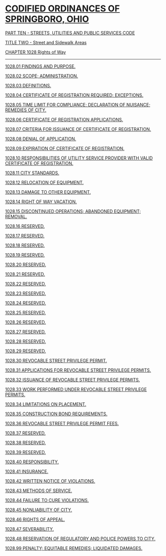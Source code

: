 [CODIFIED ORDINANCES OF SPRINGBORO, OHIO](index.html)
=====================================================

[PART TEN - STREETS, UTILITIES AND PUBLIC SERVICES CODE](407fa412.html)

[TITLE TWO - Street and Sidewalk Areas](409ca412.html)

[CHAPTER 1028 Rights of Way](413aa412.html)

* * * * *

[1028.01 FINDINGS AND PURPOSE.](4164a412.html)

[1028.02 SCOPE; ADMINISTRATION.](4172a412.html)

[1028.03 DEFINITIONS.](4178a412.html)

[1028.04 CERTIFICATE OF REGISTRATION REQUIRED;
EXCEPTIONS.](4186a412.html)

[1028.05 TIME LIMIT FOR COMPLIANCE; DECLARATION OF NUISANCE; REMEDIES OF
CITY.](418ea412.html)

[1028.06 CERTIFICATE OF REGISTRATION APPLICATIONS.](4192a412.html)

[1028.07 CRITERIA FOR ISSUANCE OF CERTIFICATE OF
REGISTRATION.](419da412.html)

[1028.08 DENIAL OF APPLICATION.](41a0a412.html)

[1028.09 EXPIRATION OF CERTIFICATE OF REGISTRATION.](41a3a412.html)

[1028.10 RESPONSIBILITIES OF UTILITY SERVICE PROVIDER WITH VALID
CERTIFICATE OF REGISTRATION.](41a8a412.html)

[1028.11 CITY STANDARDS.](41baa412.html)

[1028.12 RELOCATION OF EQUIPMENT.](41bea412.html)

[1028.13 DAMAGE TO OTHER EQUIPMENT.](41c6a412.html)

[1028.14 RIGHT OF WAY VACATION.](41cca412.html)

[1028.15 DISCONTINUED OPERATIONS; ABANDONED EQUIPMENT;
REMOVAL.](41d5a412.html)

[1028.16 RESERVED.](41dfa412.html)

[1028.17 RESERVED.](41e1a412.html)

[1028.18 RESERVED.](41e3a412.html)

[1028.19 RESERVED.](41e5a412.html)

[1028.20 RESERVED.](41e7a412.html)

[1028.21 RESERVED.](41e9a412.html)

[1028.22 RESERVED.](41eba412.html)

[1028.23 RESERVED.](41eda412.html)

[1028.24 RESERVED.](41efa412.html)

[1028.25 RESERVED.](41f1a412.html)

[1028.26 RESERVED.](41f3a412.html)

[1028.27 RESERVED.](41f5a412.html)

[1028.28 RESERVED.](41f7a412.html)

[1028.29 RESERVED.](41f9a412.html)

[1028.30 REVOCABLE STREET PRIVILEGE PERMIT.](41fba412.html)

[1028.31 APPLICATIONS FOR REVOCABLE STREET PRIVILEGE
PERMITS.](41ffa412.html)

[1028.32 ISSUANCE OF REVOCABLE STREET PRIVILEGE PERMITS.](420ba412.html)

[1028.33 WORK PERFORMED UNDER REVOCABLE STREET PRIVILEGE
PERMITS.](4218a412.html)

[1028.34 LIMITATIONS ON PLACEMENT.](422ba412.html)

[1028.35 CONSTRUCTION BOND REQUIREMENTS.](4236a412.html)

[1028.36 REVOCABLE STREET PRIVILEGE PERMIT FEES.](423ea412.html)

[1028.37 RESERVED.](4243a412.html)

[1028.38 RESERVED.](4245a412.html)

[1028.39 RESERVED.](4247a412.html)

[1028.40 RESPONSIBILITY.](4249a412.html)

[1028.41 INSURANCE.](424da412.html)

[1028.42 WRITTEN NOTICE OF VIOLATIONS.](425ea412.html)

[1028.43 METHODS OF SERVICE.](4262a412.html)

[1028.44 FAILURE TO CURE VIOLATIONS.](4266a412.html)

[1028.45 NONLIABILITY OF CITY.](426da412.html)

[1028.46 RIGHTS OF APPEAL.](4270a412.html)

[1028.47 SEVERABILITY.](4282a412.html)

[1028.48 RESERVATION OF REGULATORY AND POLICE POWERS TO
CITY.](4286a412.html)

[1028.99 PENALTY; EQUITABLE REMEDIES; LIQUIDATED
DAMAGES.](428ca412.html)
